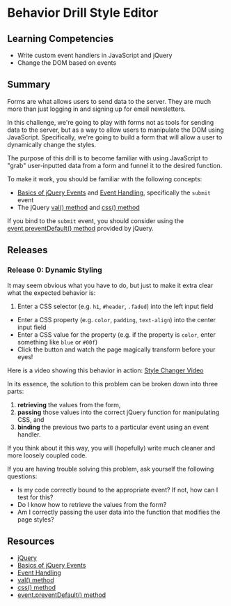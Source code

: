 # Behavior Drill Style Editor

## Learning Competencies
* Write custom event handlers in JavaScript and jQuery
* Change the DOM based on events

## Summary
Forms are what allows users to send data to the server. They are much more than just logging in and signing up for email newsletters.

In this challenge, we're going to play with forms not as tools for sending data to the server, but as a way to allow users to manipulate the DOM using JavaScript. Specifically, we're going to build a form that will allow a user to dynamically change the styles.

The purpose of this drill is to become familiar with using JavaScript to "grab" user-inputted data from a form and funnel it to the desired function.

To make it work, you should be familiar with the following concepts:
- [Basics of jQuery Events][] and [Event Handling][], specifically the `submit`
  event
- The jQuery [val() method][] and [css() method][]

If you bind to the `submit` event, you should consider using the
[event.preventDefault() method][] provided by jQuery.

## Releases

### Release 0: Dynamic Styling
It may seem obvious what you have to do, but just to make it extra clear what the expected behavior is:

1. Enter a CSS selector (e.g. `h1`, `#header`, `.faded`) into the left input
   field
- Enter a CSS property (e.g. `color`, `padding`, `text-align`) into the center
  input field
- Enter a CSS value for the property (e.g. if the property is `color`, enter
  something like `blue` or `#00f`)
- Click the button and watch the page magically transform before your eyes!

Here is a video showing this behavior in action: [Style Changer Video](https://vimeo.com/130697557)

In its essence, the solution to this problem can be broken down into three parts:
1. **retrieving** the values from the form,
2. **passing** those values into the correct jQuery function for manipulating CSS, and
3. **binding** the previous two parts to a particular event using an event handler.

If you think about it this way, you will (hopefully) write much cleaner and more loosely coupled code.

If you are having trouble solving this problem, ask yourself the following questions:
- Is my code correctly bound to the appropriate event? If not, how can I test for this?
- Do I know how to retrieve the values from the form?
- Am I correctly passing the user data into the function that modifies the page styles?

## Resources
* [jQuery][]
* [Basics of jQuery Events][]
* [Event Handling][]
* [val() method][]
* [css() method][]
* [event.preventDefault() method][]

[jQuery]:http://learn.jquery.com
[Basics of jQuery Events]: http://learn.jquery.com/events/event-basics/
[Event Handling]: http://learn.jquery.com/events/handling-events/
[val() method]: http://api.jquery.com/val/
[css() method]: http://api.jquery.com/css/
[event.preventDefault() method]: http://api.jquery.com/event.preventDefault/
